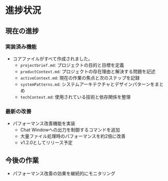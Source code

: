 # 進捗状況

## 現在の進捗

### 実装済み機能

- コアファイルがすべて作成されました。
  - `projectbrief.md`: プロジェクトの目的と目標を定義
  - `productContext.md`: プロジェクトの存在理由と解決する問題を記述
  - `activeContext.md`: 現在の作業の焦点と次のステップを記録
  - `systemPatterns.md`: システムアーキテクチャとデザインパターンをまとめ
  - `techContext.md`: 使用されている技術と依存関係を整理

### 最新の改善

- パフォーマンス改善機能を実装
  - Chat Windowへの出力を制御するコマンドを追加
  - 大量ファイル処理時のパフォーマンスを約2倍に改善
  - v1.2.0としてリリース予定

## 今後の作業

- パフォーマンス改善の効果を継続的にモニタリング
